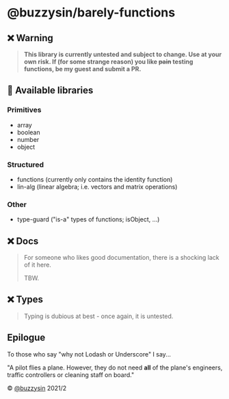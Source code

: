 # @buzzysin/barely-functions <!-- omit in toc -->

## ❌ Warning

> **This library is currently untested and subject to change. Use at your own risk. If (for some strange reason) you like ~~pain~~ testing functions, be my guest and submit a PR.**

## 🔎 Available libraries

### Primitives

- array
- boolean
- number
- object

### Structured

- functions (currently only contains the identity function)
- lin-alg (linear algebra; i.e. vectors and matrix operations)

### Other

- type-guard ("is-a" types of functions; isObject, ...)

## ❌ Docs

> For someone who likes good documentation, there is a shocking lack of it here.
>
> TBW.

## ❌ Types

> Typing is dubious at best - once again, it is untested.

## Epilogue

To those who say "why not Lodash or Underscore" I say...

"A pilot flies a plane. However, they do not need **all** of the plane's engineers, traffic controllers or cleaning staff on board."

&copy; [@buzzysin](https://github.com/buzzysin) 2021/2
